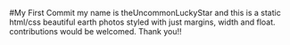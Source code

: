 #My First Commit 
my name is theUncommonLuckyStar and this is a static html/css beautiful earth photos styled with just margins, width and float.
contributions would be welcomed.
Thank you!!